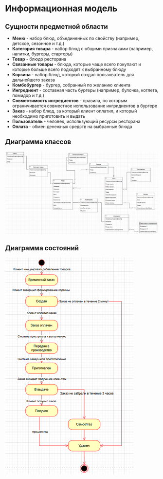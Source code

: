 # Информационная модель



## Сущности предметной области
- **Меню** - набор блюд, объединенных по свойству (например, детское, сезонное и т.д.)
- **Категория товара** - набор блюд с общими признаками (например, напитки, бургеры, стартеры)
- **Товар** - блюдо ресторана
- **Связанные товары** - блюда, которые чаще всего покупают и которые больше всего подходят к выбранному блюду
- **Корзина** - набор блюд, который создал пользователь для дальнейшего заказа
- **Комбобургер** - бургер, собранный по желанию клиента
- **Ингредиент** - составная часть бургеры (например, булочка, котлета, помидор и т.д.)
- **Совместимость ингредиентов** - правила, по которым ограничивается совместное использование ингридиентов в бургере
- **Заказ** - набор блюд, за который клиент оплатил, и который необходимо приготовить и выдать 
- **Пользователь** - человек, использующий ресурсы ресторана
- **Оплата** - обмен денежных средств на выбранные блюда

## Диаграмма классов 

![img](./_assets/Class.png)

## Диаграмма состояний 

![img](./_assets/State.png)